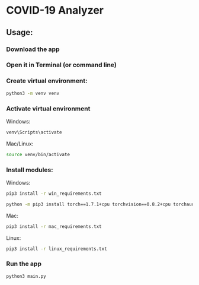 # COVID-19 Analyzer
## Usage:
### Download the app  

### Open it in Terminal (or command line)  

### Create virtual environment:
``` bash
python3 -m venv venv
```
### Activate virtual environment
Windows:
``` bash
venv\Scripts\activate
```
Mac/Linux:
``` bash
source venv/bin/activate
```
### Install modules:
Windows:
``` bash
pip3 install -r win_requirements.txt
```
``` bash
python -m pip3 install torch==1.7.1+cpu torchvision==0.8.2+cpu torchaudio===0.7.2 -f https://download.pytorch.org/whl/torch_stable.html
```
Mac:
``` bash
pip3 install -r mac_requirements.txt
```
Linux:
``` bash
pip3 install -r linux_requirements.txt
```
### Run the app
``` bash
python3 main.py 
```
